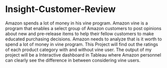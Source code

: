 # Insight-Customer-Review
Amazon spends a lot of money in his vine program. Amazon vine is a program that enables a select group of Amazon customers to post opinions about new and pre-release items to help their fellow customers to make educated purchasing decisions. Amazon needs to analyze that is it worth to spend a lot of money in vine program.
This Project will find out the ratings of each product category with and without vine user. The output of my project will be a Interactive dashboard in Tableau where Amazon personnel can clearly see the difference in between considering vine users.
